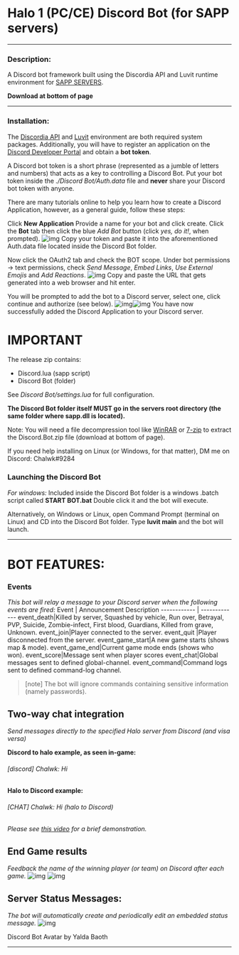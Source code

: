 # Halo 1 (PC/CE) Discord Bot (for SAPP servers)
_____

### Description:
A Discord bot framework built using the Discordia API and Luvit runtime environment for [SAPP SERVERS](https://opencarnage.net/index.php?/topic/6939-sapp-download/).

**Download at bottom of page**
___

### Installation:
The [Discordia API](https://github.com/SinisterRectus/Discordia) and [Luvit](https://luvit.io/install.html) environment are both required system packages.
Additionally, you will have to register an application on the [Discord Developer Portal](https://Discordapp.com/developers/applications/) and obtain a **bot token**.

A Discord bot token is a short phrase (represented as a jumble of letters and numbers) that acts as a key to controlling a Discord Bot.
Put your bot token inside the *./Discord Bot/Auth.data* file and **never** share your Discord bot token with anyone.

There are many tutorials online to help you learn how to create a Discord Application, however, as a general guide, follow these steps:

Click **New Application**
Provide a name for your bot and click create.
Click the **Bot** tab then click the blue *Add Bot* button (click *yes, do it!*, when prompted).
![img](https://i.imgur.com/kHgHBma.png)
Copy your token and paste it into the aforementioned Auth.data file located inside the Discord Bot folder.

Now click the OAuth2 tab and check the BOT scope.
Under bot permissions -> text permissions, check *Send Message*, *Embed Links*, *Use External Emojis* and *Add Reactions*.
![img](https://i.imgur.com/CFWg2Tp.png)
Copy and paste the URL that gets generated into a web browser and hit enter.

You will be prompted to add the bot to a Discord server, select one, click continue and authorize (see below).
![img](https://i.imgur.com/JH46SVZ.png)![img](https://i.imgur.com/UJmuYON.png)
You have now successfully added the Discord Application to your Discord server.


# **IMPORTANT**

The release zip contains:
* Discord.lua (sapp script)
* Discord Bot (folder)

See *Discord Bot/settings.lua* for full configuration.

**The Discord Bot folder itself MUST go in the servers root directory (the same folder where sapp.dll is located).**

Note: You will need a file decompression tool like [WinRAR](https://www.win-rar.com/start.html?&L=0) or [7-zip](https://www.7-zip.org/download.html) to extract the Discord.Bot.zip file (download at bottom of page).

If you need help installing on Linux (or Windows, for that matter), DM me on Discord:
Chalwk#9284

### **Launching the Discord Bot**
*For windows:*
Included inside the Discord Bot folder is a windows .batch script called **START BOT.bat**
Double click it and the bot will execute.

Alternatively, on Windows or Linux, open Command Prompt (terminal on Linux) and CD into the Discord Bot folder. Type **luvit main** and the bot will launch.
____

# BOT FEATURES:
### **Events**
_This bot will relay a message to your Discord server when the following events are fired:_
Event | Announcement Description
------------ | -------------
event_death|Killed by server, Squashed by vehicle, Run over, Betrayal, PVP, Suicide, Zombie-infect, First blood, Guardians, Killed from grave, Unknown.
event_join|Player connected to the server.
event_quit |Player disconnected from the server.
event_game_start|A new game starts (shows map & mode).
event_game_end|Current game mode ends (shows who won).
event_score|Message sent when player scores
event_chat|Global messages sent to defined global-channel.
event_command|Command logs sent to defined command-log channel.
> [note] The bot will ignore commands containing sensitive information (namely passwords).

## **Two-way chat integration**
*Send messages directly to the specified Halo server from Discord (and visa versa)*

**Discord to halo example, as seen in-game:**
###### [discord] Chalwk: Hi
**Halo to Discord example:**
###### [CHAT] Chalwk: Hi (halo to Discord)
*Please see [this video](https://youtu.be/V452t_wBAAw) for a brief demonstration.*

## **End Game results**
*Feedback the name of the winning player (or team) on Discord after each game.*
![img](https://i.imgur.com/P1AL6Oa.png)
![img](https://i.imgur.com/l15jWgG.png)

## **Server Status Messages**:
*The bot will automatically create and periodically edit an embedded status message.*
![img](https://i.imgur.com/KJpUf7w.png)


Discord Bot Avatar by Yalda Baoth

----